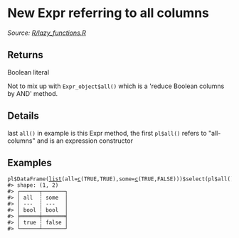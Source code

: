 # New Expr referring to all columns

*Source: [R/lazy_functions.R](https://github.com/pola-rs/r-polars/tree/main/R/lazy_functions.R)*

## Returns

Boolean literal

Not to mix up with `Expr_object$all()` which is a 'reduce Boolean columns by AND' method.

## Details

last `all()` in example is this Expr method, the first `pl$all()` refers to "all-columns" and is an expression constructor

## Examples

<pre class='r-example'><code><span class='r-in'><span><span class='va'>pl</span><span class='op'>$</span><span class='fu'>DataFrame</span><span class='op'>(</span><span class='fu'><a href='https://rdrr.io/r/base/list.html'>list</a></span><span class='op'>(</span>all<span class='op'>=</span><span class='fu'><a href='https://rdrr.io/r/base/c.html'>c</a></span><span class='op'>(</span><span class='cn'>TRUE</span>,<span class='cn'>TRUE</span><span class='op'>)</span>,some<span class='op'>=</span><span class='fu'><a href='https://rdrr.io/r/base/c.html'>c</a></span><span class='op'>(</span><span class='cn'>TRUE</span>,<span class='cn'>FALSE</span><span class='op'>)</span><span class='op'>)</span><span class='op'>)</span><span class='op'>$</span><span class='fu'>select</span><span class='op'>(</span><span class='va'>pl</span><span class='op'>$</span><span class='fu'>all</span><span class='op'>(</span><span class='op'>)</span><span class='op'>$</span><span class='fu'>all</span><span class='op'>(</span><span class='op'>)</span><span class='op'>)</span></span></span>
<span class='r-out co'><span class='r-pr'>#&gt;</span> shape: (1, 2)</span>
<span class='r-out co'><span class='r-pr'>#&gt;</span> ┌──────┬───────┐</span>
<span class='r-out co'><span class='r-pr'>#&gt;</span> │ all  ┆ some  │</span>
<span class='r-out co'><span class='r-pr'>#&gt;</span> │ ---  ┆ ---   │</span>
<span class='r-out co'><span class='r-pr'>#&gt;</span> │ bool ┆ bool  │</span>
<span class='r-out co'><span class='r-pr'>#&gt;</span> ╞══════╪═══════╡</span>
<span class='r-out co'><span class='r-pr'>#&gt;</span> │ true ┆ false │</span>
<span class='r-out co'><span class='r-pr'>#&gt;</span> └──────┴───────┘</span>
 </code></pre>